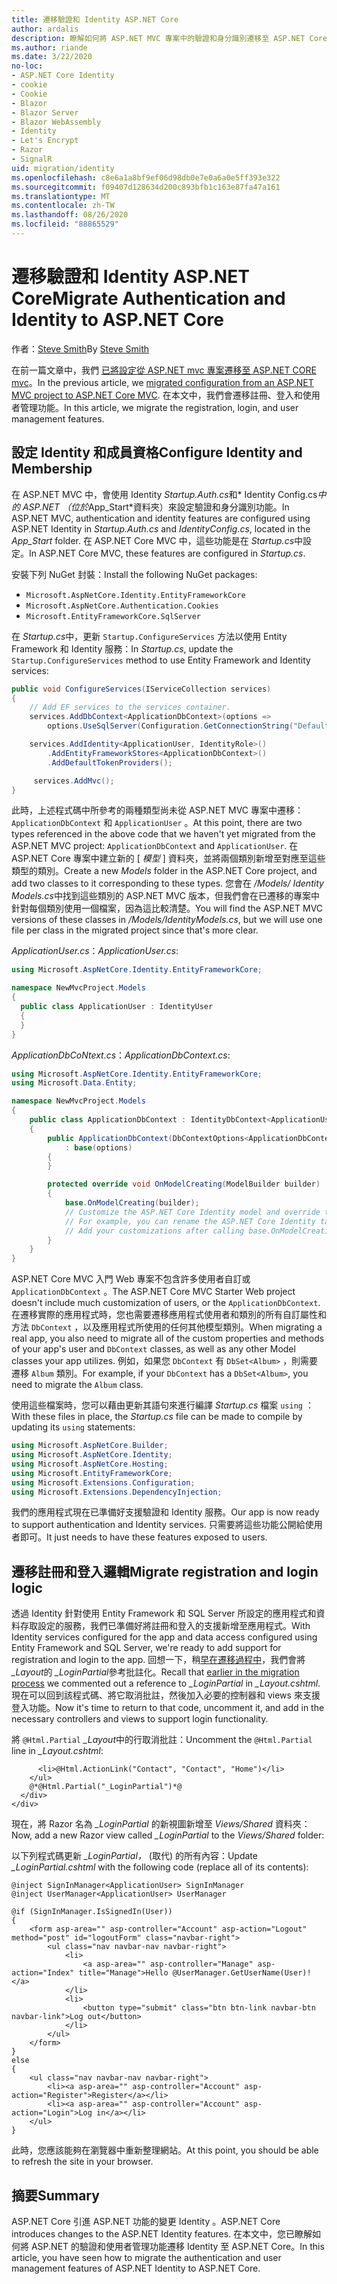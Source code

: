 ```yaml
---
title: 遷移驗證和 Identity ASP.NET Core
author: ardalis
description: 瞭解如何將 ASP.NET MVC 專案中的驗證和身分識別遷移至 ASP.NET Core MVC 專案。
ms.author: riande
ms.date: 3/22/2020
no-loc:
- ASP.NET Core Identity
- cookie
- Cookie
- Blazor
- Blazor Server
- Blazor WebAssembly
- Identity
- Let's Encrypt
- Razor
- SignalR
uid: migration/identity
ms.openlocfilehash: c8e6a1a8bf9ef06d98db0e7e0a6a0e5ff393e322
ms.sourcegitcommit: f09407d128634d200c893bfb1c163e87fa47a161
ms.translationtype: MT
ms.contentlocale: zh-TW
ms.lasthandoff: 08/26/2020
ms.locfileid: "88865529"
---
```

# <a name="migrate-authentication-and-no-locidentity-to-aspnet-core"></a><span data-ttu-id="cc83c-103">遷移驗證和 Identity ASP.NET Core</span><span class="sxs-lookup"><span data-stu-id="cc83c-103">Migrate Authentication and Identity to ASP.NET Core</span></span>

<span data-ttu-id="cc83c-104">作者：[Steve Smith](https://ardalis.com/)</span><span class="sxs-lookup"><span data-stu-id="cc83c-104">By [Steve Smith](https://ardalis.com/)</span></span>

<span data-ttu-id="cc83c-105">在前一篇文章中，我們 [已將設定從 ASP.NET mvc 專案遷移至 ASP.NET CORE mvc](xref:migration/configuration)。</span><span class="sxs-lookup"><span data-stu-id="cc83c-105">In the previous article, we [migrated configuration from an ASP.NET MVC project to ASP.NET Core MVC](xref:migration/configuration).</span></span> <span data-ttu-id="cc83c-106">在本文中，我們會遷移註冊、登入和使用者管理功能。</span><span class="sxs-lookup"><span data-stu-id="cc83c-106">In this article, we migrate the registration, login, and user management features.</span></span>

## <a name="configure-no-locidentity-and-membership"></a><span data-ttu-id="cc83c-107">設定 Identity 和成員資格</span><span class="sxs-lookup"><span data-stu-id="cc83c-107">Configure Identity and Membership</span></span>

<span data-ttu-id="cc83c-108">在 ASP.NET MVC 中，會使用 Identity *Startup.Auth.cs*和\* Identity Config.cs*中的 ASP.NET （位於*App_Start\*資料夾）來設定驗證和身分識別功能。</span><span class="sxs-lookup"><span data-stu-id="cc83c-108">In ASP.NET MVC, authentication and identity features are configured using ASP.NET Identity in *Startup.Auth.cs* and *IdentityConfig.cs*, located in the *App_Start* folder.</span></span> <span data-ttu-id="cc83c-109">在 ASP.NET Core MVC 中，這些功能是在 *Startup.cs*中設定。</span><span class="sxs-lookup"><span data-stu-id="cc83c-109">In ASP.NET Core MVC, these features are configured in *Startup.cs*.</span></span>

<span data-ttu-id="cc83c-110">安裝下列 NuGet 封裝：</span><span class="sxs-lookup"><span data-stu-id="cc83c-110">Install the following NuGet packages:</span></span>

* `Microsoft.AspNetCore.Identity.EntityFrameworkCore`
* `Microsoft.AspNetCore.Authentication.Cookies`
* `Microsoft.EntityFrameworkCore.SqlServer`

<span data-ttu-id="cc83c-111">在 *Startup.cs*中，更新 `Startup.ConfigureServices` 方法以使用 Entity Framework 和 Identity 服務：</span><span class="sxs-lookup"><span data-stu-id="cc83c-111">In *Startup.cs*, update the `Startup.ConfigureServices` method to use Entity Framework and Identity services:</span></span>

```csharp
public void ConfigureServices(IServiceCollection services)
{
    // Add EF services to the services container.
    services.AddDbContext<ApplicationDbContext>(options =>
        options.UseSqlServer(Configuration.GetConnectionString("DefaultConnection")));

    services.AddIdentity<ApplicationUser, IdentityRole>()
        .AddEntityFrameworkStores<ApplicationDbContext>()
        .AddDefaultTokenProviders();

     services.AddMvc();
}
```

<span data-ttu-id="cc83c-112">此時，上述程式碼中所參考的兩種類型尚未從 ASP.NET MVC 專案中遷移： `ApplicationDbContext` 和 `ApplicationUser` 。</span><span class="sxs-lookup"><span data-stu-id="cc83c-112">At this point, there are two types referenced in the above code that we haven't yet migrated from the ASP.NET MVC project: `ApplicationDbContext` and `ApplicationUser`.</span></span> <span data-ttu-id="cc83c-113">在 ASP.NET Core 專案中建立新的 [ *模型* ] 資料夾，並將兩個類別新增至對應至這些類型的類別。</span><span class="sxs-lookup"><span data-stu-id="cc83c-113">Create a new *Models* folder in the ASP.NET Core project, and add two classes to it corresponding to these types.</span></span> <span data-ttu-id="cc83c-114">您會在 */Models/ Identity Models.cs*中找到這些類別的 ASP.NET MVC 版本，但我們會在已遷移的專案中針對每個類別使用一個檔案，因為這比較清楚。</span><span class="sxs-lookup"><span data-stu-id="cc83c-114">You will find the ASP.NET MVC versions of these classes in */Models/IdentityModels.cs*, but we will use one file per class in the migrated project since that's more clear.</span></span>

<span data-ttu-id="cc83c-115">*ApplicationUser.cs*：</span><span class="sxs-lookup"><span data-stu-id="cc83c-115">*ApplicationUser.cs*:</span></span>

```csharp
using Microsoft.AspNetCore.Identity.EntityFrameworkCore;

namespace NewMvcProject.Models
{
  public class ApplicationUser : IdentityUser
  {
  }
}
```

<span data-ttu-id="cc83c-116">*ApplicationDbCoNtext.cs*：</span><span class="sxs-lookup"><span data-stu-id="cc83c-116">*ApplicationDbContext.cs*:</span></span>

```csharp
using Microsoft.AspNetCore.Identity.EntityFrameworkCore;
using Microsoft.Data.Entity;

namespace NewMvcProject.Models
{
    public class ApplicationDbContext : IdentityDbContext<ApplicationUser>
    {
        public ApplicationDbContext(DbContextOptions<ApplicationDbContext> options)
            : base(options)
        {
        }

        protected override void OnModelCreating(ModelBuilder builder)
        {
            base.OnModelCreating(builder);
            // Customize the ASP.NET Core Identity model and override the defaults if needed.
            // For example, you can rename the ASP.NET Core Identity table names and more.
            // Add your customizations after calling base.OnModelCreating(builder);
        }
    }
}
```

<span data-ttu-id="cc83c-117">ASP.NET Core MVC 入門 Web 專案不包含許多使用者自訂或 `ApplicationDbContext` 。</span><span class="sxs-lookup"><span data-stu-id="cc83c-117">The ASP.NET Core MVC Starter Web project doesn't include much customization of users, or the `ApplicationDbContext`.</span></span> <span data-ttu-id="cc83c-118">在遷移實際的應用程式時，您也需要遷移應用程式使用者和類別的所有自訂屬性和方法 `DbContext` ，以及應用程式所使用的任何其他模型類別。</span><span class="sxs-lookup"><span data-stu-id="cc83c-118">When migrating a real app, you also need to migrate all of the custom properties and methods of your app's user and `DbContext` classes, as well as any other Model classes your app utilizes.</span></span> <span data-ttu-id="cc83c-119">例如，如果您 `DbContext` 有 `DbSet<Album>` ，則需要遷移 `Album` 類別。</span><span class="sxs-lookup"><span data-stu-id="cc83c-119">For example, if your `DbContext` has a `DbSet<Album>`, you need to migrate the `Album` class.</span></span>

<span data-ttu-id="cc83c-120">使用這些檔案時，您可以藉由更新其語句來進行編譯 *Startup.cs* 檔案 `using` ：</span><span class="sxs-lookup"><span data-stu-id="cc83c-120">With these files in place, the *Startup.cs* file can be made to compile by updating its `using` statements:</span></span>

```csharp
using Microsoft.AspNetCore.Builder;
using Microsoft.AspNetCore.Identity;
using Microsoft.AspNetCore.Hosting;
using Microsoft.EntityFrameworkCore;
using Microsoft.Extensions.Configuration;
using Microsoft.Extensions.DependencyInjection;
```

<span data-ttu-id="cc83c-121">我們的應用程式現在已準備好支援驗證和 Identity 服務。</span><span class="sxs-lookup"><span data-stu-id="cc83c-121">Our app is now ready to support authentication and Identity services.</span></span> <span data-ttu-id="cc83c-122">只需要將這些功能公開給使用者即可。</span><span class="sxs-lookup"><span data-stu-id="cc83c-122">It just needs to have these features exposed to users.</span></span>

## <a name="migrate-registration-and-login-logic"></a><span data-ttu-id="cc83c-123">遷移註冊和登入邏輯</span><span class="sxs-lookup"><span data-stu-id="cc83c-123">Migrate registration and login logic</span></span>

<span data-ttu-id="cc83c-124">透過 Identity 針對使用 Entity Framework 和 SQL Server 所設定的應用程式和資料存取設定的服務，我們已準備好將註冊和登入的支援新增至應用程式。</span><span class="sxs-lookup"><span data-stu-id="cc83c-124">With Identity services configured for the app and data access configured using Entity Framework and SQL Server, we're ready to add support for registration and login to the app.</span></span> <span data-ttu-id="cc83c-125">回想一下，稍[早在遷移過程中](xref:migration/mvc#migrate-the-layout-file)，我們會將 *_Layout*的 *_LoginPartial*參考批註化。</span><span class="sxs-lookup"><span data-stu-id="cc83c-125">Recall that [earlier in the migration process](xref:migration/mvc#migrate-the-layout-file) we commented out a reference to *_LoginPartial* in *_Layout.cshtml*.</span></span> <span data-ttu-id="cc83c-126">現在可以回到該程式碼、將它取消批註，然後加入必要的控制器和 views 來支援登入功能。</span><span class="sxs-lookup"><span data-stu-id="cc83c-126">Now it's time to return to that code, uncomment it, and add in the necessary controllers and views to support login functionality.</span></span>

<span data-ttu-id="cc83c-127">將 `@Html.Partial` *_Layout*中的行取消批註：</span><span class="sxs-lookup"><span data-stu-id="cc83c-127">Uncomment the `@Html.Partial` line in *_Layout.cshtml*:</span></span>

```cshtml
      <li>@Html.ActionLink("Contact", "Contact", "Home")</li>
    </ul>
    @*@Html.Partial("_LoginPartial")*@
  </div>
</div>
```

<span data-ttu-id="cc83c-128">現在，將 Razor 名為 *_LoginPartial* 的新視圖新增至 *Views/Shared* 資料夾：</span><span class="sxs-lookup"><span data-stu-id="cc83c-128">Now, add a new Razor view called *_LoginPartial* to the *Views/Shared* folder:</span></span>

<span data-ttu-id="cc83c-129">以下列程式碼更新 *_LoginPartial，* (取代) 的所有內容：</span><span class="sxs-lookup"><span data-stu-id="cc83c-129">Update *_LoginPartial.cshtml* with the following code (replace all of its contents):</span></span>

```cshtml
@inject SignInManager<ApplicationUser> SignInManager
@inject UserManager<ApplicationUser> UserManager

@if (SignInManager.IsSignedIn(User))
{
    <form asp-area="" asp-controller="Account" asp-action="Logout" method="post" id="logoutForm" class="navbar-right">
        <ul class="nav navbar-nav navbar-right">
            <li>
                <a asp-area="" asp-controller="Manage" asp-action="Index" title="Manage">Hello @UserManager.GetUserName(User)!</a>
            </li>
            <li>
                <button type="submit" class="btn btn-link navbar-btn navbar-link">Log out</button>
            </li>
        </ul>
    </form>
}
else
{
    <ul class="nav navbar-nav navbar-right">
        <li><a asp-area="" asp-controller="Account" asp-action="Register">Register</a></li>
        <li><a asp-area="" asp-controller="Account" asp-action="Login">Log in</a></li>
    </ul>
}
```

<span data-ttu-id="cc83c-130">此時，您應該能夠在瀏覽器中重新整理網站。</span><span class="sxs-lookup"><span data-stu-id="cc83c-130">At this point, you should be able to refresh the site in your browser.</span></span>

## <a name="summary"></a><span data-ttu-id="cc83c-131">摘要</span><span class="sxs-lookup"><span data-stu-id="cc83c-131">Summary</span></span>

<span data-ttu-id="cc83c-132">ASP.NET Core 引進 ASP.NET 功能的變更 Identity 。</span><span class="sxs-lookup"><span data-stu-id="cc83c-132">ASP.NET Core introduces changes to the ASP.NET Identity features.</span></span> <span data-ttu-id="cc83c-133">在本文中，您已瞭解如何將 ASP.NET 的驗證和使用者管理功能遷移 Identity 至 ASP.NET Core。</span><span class="sxs-lookup"><span data-stu-id="cc83c-133">In this article, you have seen how to migrate the authentication and user management features of ASP.NET Identity to ASP.NET Core.</span></span>

